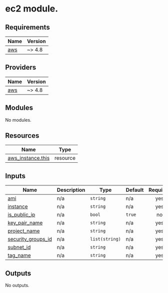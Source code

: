 # ec2 module.

<!-- BEGIN_TF_DOCS -->
## Requirements

| Name | Version |
|------|---------|
| <a name="requirement_aws"></a> [aws](#requirement\_aws) | ~> 4.8 |

## Providers

| Name | Version |
|------|---------|
| <a name="provider_aws"></a> [aws](#provider\_aws) | ~> 4.8 |

## Modules

No modules.

## Resources

| Name | Type |
|------|------|
| [aws_instance.this](https://registry.terraform.io/providers/hashicorp/aws/latest/docs/resources/instance) | resource |

## Inputs

| Name | Description | Type | Default | Required |
|------|-------------|------|---------|:--------:|
| <a name="input_ami"></a> [ami](#input\_ami) | n/a | `string` | n/a | yes |
| <a name="input_instance"></a> [instance](#input\_instance) | n/a | `string` | n/a | yes |
| <a name="input_is_public_ip"></a> [is\_public\_ip](#input\_is\_public\_ip) | n/a | `bool` | `true` | no |
| <a name="input_key_pair_name"></a> [key\_pair\_name](#input\_key\_pair\_name) | n/a | `string` | n/a | yes |
| <a name="input_project_name"></a> [project\_name](#input\_project\_name) | n/a | `string` | n/a | yes |
| <a name="input_security_groups_id"></a> [security\_groups\_id](#input\_security\_groups\_id) | n/a | `list(string)` | n/a | yes |
| <a name="input_subnet_id"></a> [subnet\_id](#input\_subnet\_id) | n/a | `string` | n/a | yes |
| <a name="input_tag_name"></a> [tag\_name](#input\_tag\_name) | n/a | `string` | n/a | yes |

## Outputs

No outputs.
<!-- END_TF_DOCS -->